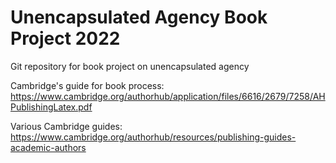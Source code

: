 # Unencapsulated Agency Book Project 2022

Git repository for book project on unencapsulated agency

Cambridge's guide for book process: https://www.cambridge.org/authorhub/application/files/6616/2679/7258/AHPublishingLatex.pdf


Various Cambridge guides: https://www.cambridge.org/authorhub/resources/publishing-guides-academic-authors
